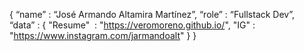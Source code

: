  { “name” : “José Armando Altamira Martínez”,
   “role” : “Fullstack Dev”,
   “data” : 
     { 
      "Resume"   : "https://veromoreno.github.io/",
      "IG"       : "https://www.instagram.com/jarmandoalt"
     }
 }
      
